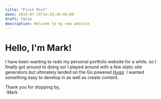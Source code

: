 ```yaml
---
title: "First Post"
date: 2019-07-15T14:19:46-04:00
draft: false
description: Welcome to my new website
---
```


# Hello, I'm Mark!

I have been wanting to redo my personal portfolio website for a while, so I finally got around to doing so!
I played around with a few static site generators but ultimately landed on the Go powered [Hugo](https://gohugo.io/).
I wanted something easy to develop in as well as create content.

Thank you for stopping by,\
-Mark

